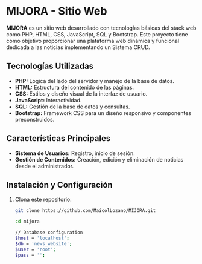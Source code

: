 # MIJORA - Sitio Web


**MIJORA** es un sitio web desarrollado con tecnologías básicas del stack web como PHP, HTML, CSS, JavaScript, SQL y Bootstrap. Este proyecto tiene como objetivo proporcionar una plataforma web dinámica y funcional dedicada a las noticias implementando un Sistema CRUD.

## Tecnologías Utilizadas

- **PHP:** Lógica del lado del servidor y manejo de la base de datos.
- **HTML:** Estructura del contenido de las páginas.
- **CSS:** Estilos y diseño visual de la interfaz de usuario.
- **JavaScript:** Interactividad.
- **SQL:** Gestión de la base de datos y consultas.
- **Bootstrap:** Framework CSS para un diseño responsivo y componentes preconstruidos.

## Características Principales

- **Sistema de Usuarios:** Registro, inicio de sesión.
- **Gestión de Contenidos:** Creación, edición y eliminación de noticias desde el administrador.


## Instalación y Configuración

1. Clona este repositorio:
   ```bash
   git clone https://github.com/MaicolLozano/MIJORA.git

   cd mijora

   // Database configuration
   $host = 'localhost';
   $db = 'news_website';
   $user = 'root';
   $pass = '';





